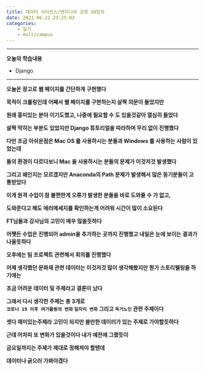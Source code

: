 ```yaml
---
title: 데이터 사이언스/엔지니어 과정 26일차
date: 2021-06-22 23:25:03
categories:
    - 일기
    - multicampus
---
```

___
**오늘의 학습내용**

- Django
___
**오늘은 장고로 웹 페이지를 간단하게 구현했다**  

**목적이 크롤링인데 어째서 웹 페이지를 구현하는지 살짝 의문이 들었지만**  

**원래 흥미있는 분야 이기도했고,  나중에 필요할 수 도 있을것같아 열심히 들었다**  

**살짝 막히는 부분도 있었지만 Django 튜토리얼을 따라하며 무리 없이 진행했다**  

**다만 조금 아쉬운점은 Mac OS 를 사용하시는 분들과 Windows 를 사용하는 사람이 있었는데**  

**둘의 환경이 다르다보니 Mac 을 사용하시는 분들의 문제가 이것저것 발생했다**  

**그리고 왜인지는 모르겠지만 Anaconda의 Path 문제가 발생해서 많은 동기분들이 고통받았다**  

**이게 원격 수업이 참 불편한게 오류가 발생한 분들을 바로 도와줄 수 가 없고,**  

**도와준다고 해도 에러메세지를 확인하는게 어려워 시간이 많이 소요된다**  

**FT님들과 강사님의 고민이 매우 많을듯하다**  

**어쨋든 수업은 진행되어 admin을 추가하는 곳까지 진행했고 내일은 눈에 보이는 결과가 나올듯하다**  

**오후에는 팀 프로젝트 관련해서 회의를 진행했다**  

**어제 생각했던 문화재 관련 데이터는 이것저것 많이 생각해봤지만 뭔가 스토리텔링을 하기에는**  

**조금 어려운 데이터 및 주제라고 결론이 났다**  

**그래서 다시 생각한 주제는 총 3개로  
`코로나 19 이후 여가활동의 변화` `일자리 변화` 그리고 `독거노인` 관련 주제이다**

**셋다 재미있는주제라 고민이 되지만 쓸만한 데이터가 있는 주제로 가야할듯하다**  

**근데 어차피 또 변화가 있을것이다   내가 예전에 그랬듯이**  

**금요일까지는 주제가 제대로 정해져야 할텐데**  

**데이터나 긁으러 가봐야겠다**
